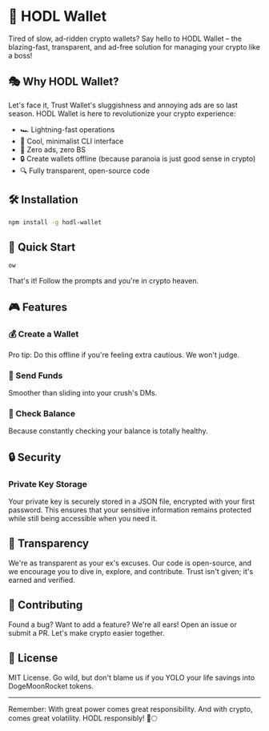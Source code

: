 # 🚀 HODL Wallet

Tired of slow, ad-ridden crypto wallets? Say hello to HODL Wallet – the blazing-fast, transparent, and ad-free solution for managing your crypto like a boss!

## 🎭 Why HODL Wallet?

Let's face it, Trust Wallet's sluggishness and annoying ads are so last season. HODL Wallet is here to revolutionize your crypto experience:

- 🏎️ Lightning-fast operations
- 🧊 Cool, minimalist CLI interface
- 🚫 Zero ads, zero BS
- 🔒 Create wallets offline (because paranoia is just good sense in crypto)
- 🔍 Fully transparent, open-source code

## 🛠️ Installation

```bash
npm install -g hodl-wallet
```

## 🚀 Quick Start

```bash
ow
```

That's it! Follow the prompts and you're in crypto heaven.

## 🎮 Features

### 💰 Create a Wallet

Pro tip: Do this offline if you're feeling extra cautious. We won't judge.

### 💸 Send Funds

Smoother than sliding into your crush's DMs.

### 👀 Check Balance

Because constantly checking your balance is totally healthy.

## 🔒 Security

### Private Key Storage

Your private key is securely stored in a JSON file, encrypted with your first password. This ensures that your sensitive information remains protected while still being accessible when you need it.

## 🔬 Transparency

We're as transparent as your ex's excuses. Our code is open-source, and we encourage you to dive in, explore, and contribute. Trust isn't given; it's earned and verified.

## 🤝 Contributing

Found a bug? Want to add a feature? We're all ears! Open an issue or submit a PR. Let's make crypto easier together.

## 📜 License

MIT License. Go wild, but don't blame us if you YOLO your life savings into DogeMoonRocket tokens.

---

Remember: With great power comes great responsibility. And with crypto, comes great volatility. HODL responsibly! 🚀🌕

